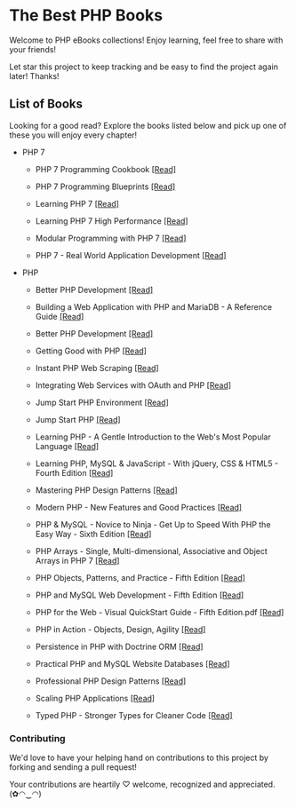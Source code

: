 # The Best PHP Books

Welcome to PHP eBooks collections! Enjoy learning, feel free to share with your friends!

Let star this project to keep tracking and be easy to find the project again later! Thanks!

## List of Books

Looking for a good read? Explore the books listed below and pick up one of these you will enjoy every chapter!

* PHP 7

  * PHP 7 Programming Cookbook [[Read]](/books/PHP%207%20Programming%20Cookbook.pdf)
  
  * PHP 7 Programming Blueprints [[Read]](/books/PHP%207%20Programming%20Blueprints.pdf)
  
  * Learning PHP 7 [[Read]](/books/Learning%20PHP%207.pdf)
  
  * Learning PHP 7 High Performance [[Read]](/books/Learning%20PHP%207%20High%20Performance.pdf)
  
  * Modular Programming with PHP 7 [[Read]](/books/Modular%20Programming%20with%20PHP%207.pdf)
  
  * PHP 7 - Real World Application Development [[Read]](/books/PHP%207%20-%20Real%20World%20Application%20Development.pdf)
  
* PHP

  * Better PHP Development [[Read]](/books/Better%20PHP%20Development.pdf)
  
  * Building a Web Application with PHP and MariaDB - A Reference Guide [[Read]](/books/Building%20a%20Web%20Application%20with%20PHP%20and%20MariaDB%20-%20A%20Reference%20Guide.pdf)
  
  * Better PHP Development [[Read]](/books/Better%20PHP%20Development.pdf)
  
  * Getting Good with PHP [[Read]](/books/Getting%20Good%20with%20PHP.pdf)
  
  * Instant PHP Web Scraping [[Read]](/books/Instant%20PHP%20Web%20Scraping.pdf)
  
  * Integrating Web Services with OAuth and PHP [[Read]](/books/Integrating%20Web%20Services%20with%20OAuth%20and%20PHP.pdf)
  
  * Jump Start PHP Environment [[Read]](/books/Jump%20Start%20PHP%20Environment.pdf)
  
  * Jump Start PHP [[Read]](/books/Jump%20Start%20PHP.pdf)
  
  * Learning PHP - A Gentle Introduction to the Web's Most Popular Language [[Read]](/books/Learning%20PHP%20-%20A%20Gentle%20Introduction%20to%20the%20Web's%20Most%20Popular%20Language.pdf)
  
  * Learning PHP, MySQL & JavaScript - With jQuery, CSS & HTML5 - Fourth Edition [[Read]](/books/Learning%20PHP%2C%20MySQL%20%26%20JavaScript%20-%20With%20jQuery%2C%20CSS%20%26%20HTML5%20-%20Fourth%20Edition.pdf)
  
  * Mastering PHP Design Patterns [[Read]](/books/Mastering%20PHP%20Design%20Patterns.pdf)
  
  * Modern PHP - New Features and Good Practices [[Read]](/books/Modern%20PHP%20-%20New%20Features%20and%20Good%20Practices.pdf)
  
  * PHP & MySQL - Novice to Ninja - Get Up to Speed With PHP the Easy Way - Sixth Edition [[Read]](/books/PHP%20%26%20MySQL%20-%20Novice%20to%20Ninja%20-%20Get%20Up%20to%20Speed%20With%20PHP%20the%20Easy%20Way%20-%20Sixth%20Edition.pdf)
  
  * PHP Arrays - Single, Multi-dimensional, Associative and Object Arrays in PHP 7 [[Read]](/books/PHP%20Arrays%20-%20Single%2C%20Multi-dimensional%2C%20Associative%20and%20Object%20Arrays%20in%20PHP%207.pdf)
  
  * PHP Objects, Patterns, and Practice - Fifth Edition [[Read]](/books/PHP%20Objects%2C%20Patterns%2C%20and%20Practice%20-%20Fifth%20Edition.pdf)
  
  * PHP and MySQL Web Development - Fifth Edition [[Read]](/books/PHP%20and%20MySQL%20Web%20Development%20-%20Fifth%20Edition.pdf)
  
  * PHP for the Web - Visual QuickStart Guide - Fifth Edition.pdf [[Read]](/books/PHP%20for%20the%20Web%20-%20Visual%20QuickStart%20Guide%20-%20Fifth%20Edition.pdf)
  
  * PHP in Action - Objects, Design, Agility [[Read]](/books/PHP%20in%20Action%20-%20Objects%2C%20Design%2C%20Agility.pdf)
  
  * Persistence in PHP with Doctrine ORM [[Read]](/books/Persistence%20in%20PHP%20with%20Doctrine%20ORM.pdf)
  
  * Practical PHP and MySQL Website Databases [[Read]](/books/Practical%20PHP%20and%20MySQL%20Website%20Databases.pdf)
  
  * Professional PHP Design Patterns [[Read]](/books/Professional%20PHP%20Design%20Patterns.pdf)
  
  * Scaling PHP Applications [[Read]](/books/Scaling%20PHP%20Applications.pdf)
  
  * Typed PHP - Stronger Types for Cleaner Code [[Read]](/books/Typed%20PHP%20-%20Stronger%20Types%20for%20Cleaner%20Code.pdf)
    
### Contributing

We'd love to have your helping hand on contributions to this project by forking and sending a pull request!

Your contributions are heartily ♡ welcome, recognized and appreciated. (✿◠‿◠)
